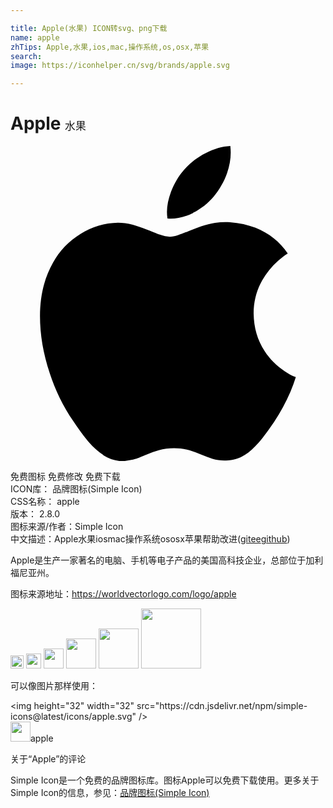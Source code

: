 ```yaml
---

title: Apple(水果) ICON转svg、png下载
name: apple
zhTips: Apple,水果,ios,mac,操作系统,os,osx,苹果
search: 
image: https://iconhelper.cn/svg/brands/apple.svg

---
```


# Apple  <small style="font-size: 60%;font-weight: 100">水果</small>

<div id="svg" class="svg-wrap">
<svg role="img" viewBox="0 0 24 24" xmlns="http://www.w3.org/2000/svg"><title>Apple icon</title><path d="M7.078 23.55c-.473-.316-.893-.703-1.244-1.15-.383-.463-.738-.95-1.064-1.454-.766-1.12-1.365-2.345-1.78-3.636-.5-1.502-.743-2.94-.743-4.347 0-1.57.34-2.94 1.002-4.09.49-.9 1.22-1.653 2.1-2.182.85-.53 1.84-.82 2.84-.84.35 0 .73.05 1.13.15.29.08.64.21 1.07.37.55.21.85.34.95.37.32.12.59.17.8.17.16 0 .39-.05.645-.13.145-.05.42-.14.81-.31.386-.14.692-.26.935-.35.37-.11.728-.21 1.05-.26.39-.06.777-.08 1.148-.05.71.05 1.36.2 1.94.42 1.02.41 1.843 1.05 2.457 1.96-.26.16-.5.346-.725.55-.487.43-.9.94-1.23 1.505-.43.77-.65 1.64-.644 2.52.015 1.083.29 2.035.84 2.86.387.6.904 1.114 1.534 1.536.31.21.582.355.84.45-.12.375-.252.74-.405 1.1-.347.807-.76 1.58-1.25 2.31-.432.63-.772 1.1-1.03 1.41-.402.48-.79.84-1.18 1.097-.43.285-.935.436-1.452.436-.35.015-.7-.03-1.034-.127-.29-.095-.576-.202-.856-.323-.293-.134-.596-.248-.905-.34-.38-.1-.77-.148-1.164-.147-.4 0-.79.05-1.16.145-.31.088-.61.196-.907.325-.42.175-.695.29-.855.34-.324.096-.656.154-.99.175-.52 0-1.004-.15-1.486-.45zm6.854-18.46c-.68.34-1.326.484-1.973.436-.1-.646 0-1.31.27-2.037.24-.62.56-1.18 1-1.68.46-.52 1.01-.95 1.63-1.26.66-.34 1.29-.52 1.89-.55.08.68 0 1.35-.25 2.07-.228.64-.568 1.23-1 1.76-.435.52-.975.95-1.586 1.26z"/></svg>
</div>
<detail full-name='apple'></detail>

<div class="detail-page">
<p>
<span><span class="badge-success badge">免费图标</span> <span class="badge-success badge">免费修改</span>  <span class="badge-success badge">免费下载</span> </span>
<br/>
<span>
ICON库：
<span class="badge-secondary badge">品牌图标(Simple Icon)</span> 
</span>
<br/>
<span>
CSS名称：
<span class="badge-secondary badge">apple</span> 
</span>

<br/>
<span>
版本：
<span class="badge-secondary badge">2.8.0</span> 
</span>
<br/>
<span>图标来源/作者：<span class="badge-light badge">Simple Icon</span></span> 
<br/>
<span class="zh-detail">中文描述：<span class="badge-primary badge">Apple</span><span class="badge-primary badge">水果</span><span class="badge-primary badge">ios</span><span class="badge-primary badge">mac</span><span class="badge-primary badge">操作系统</span><span class="badge-primary badge">os</span><span class="badge-primary badge">osx</span><span class="badge-primary badge">苹果</span><span class="help-link"><span>帮助改进</span>(<a href="https://gitee.com/liuwave/icon-helper/edit/master/json/brands/apple.json" target="_blank" rel="noopener noreferrer">gitee</a><a href="https://github.com/liuwave/icon-helper/edit/master/json/brands/apple.json" target="_blank" rel="noopener noreferrer">github</a></span>)</span><br/>
</p>
</div><div class="description description alert alert-light"><p>Apple是生产一家著名的电脑、手机等电子产品的美国高科技企业，总部位于加利福尼亚州。</p><p>图标来源地址：<a href="https://worldvectorlogo.com/logo/apple" target="_blank" rel="noopener noreferrer">https://worldvectorlogo.com/logo/apple</a></p></div>
<div class="alert alert-dark">
<img height="21" width="21" src="https://cdn.jsdelivr.net/npm/simple-icons@latest/icons/apple.svg" />
<img height="24" width="24" src="https://cdn.jsdelivr.net/npm/simple-icons@latest/icons/apple.svg" />
<img height="32" width="32" src="https://cdn.jsdelivr.net/npm/simple-icons@latest/icons/apple.svg" />
<img height="48" width="48" src="https://cdn.jsdelivr.net/npm/simple-icons@latest/icons/apple.svg" />
<img height="64" width="64" src="https://cdn.jsdelivr.net/npm/simple-icons@latest/icons/apple.svg" />
<img height="96" width="96" src="https://cdn.jsdelivr.net/npm/simple-icons@latest/icons/apple.svg" />

</div>
<div>
  <p>可以像图片那样使用：    
  </p>
  <div class="alert alert-primary" style="font-size: 14px">
    &lt;img height="32" width="32" src="https://cdn.jsdelivr.net/npm/simple-icons@latest/icons/apple.svg" /&gt;
    <copy-btn content='<img height="32" width="32" src="https://cdn.jsdelivr.net/npm/simple-icons@latest/icons/apple.svg" />'></copy-btn>
  </div>
  <div class="alert alert-secondary">
    <img height="32" width="32" src="https://cdn.jsdelivr.net/npm/simple-icons@latest/icons/apple.svg" />apple
    <copy-btn content="apple" btn-title="复制图标名称"></copy-btn>
  </div>
</div>

<Vssue title="关于“Apple”的评论" >关于“Apple”的评论</Vssue>


<div><p>Simple Icon是一个免费的品牌图标库。图标Apple可以免费下载使用。更多关于  Simple Icon的信息，参见：<a target="_blank" href="https://iconhelper.cn/brands.html">品牌图标(Simple Icon)</a>
</p></div>
